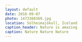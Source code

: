 ```yaml
---
layout: default
date: 2016-09-07
photo: 1473368369.jpg
location: Sólheimajökull, Iceland
caption_header: Nature is amazing
caption: Nature Nature Nature
---
```

